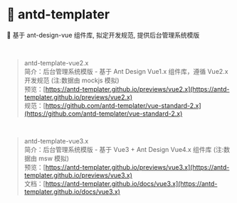 # 🌈 antd-templater

👋 基于 ant-design-vue 组件库, 拟定开发规范, 提供后台管理系统模版

<br/>

> antd-template-vue2.x  
> 简介：后台管理系统模版 - 基于 Ant Design Vue1.x 组件库，遵循 Vue2.x 开发规范 (注:数据由 mockjs 模拟)<br />
> 预览：[https://antd-templater.github.io/previews/vue2.x](https://antd-templater.github.io/previews/vue2.x)<br />
> 规范：[https://github.com/antd-templater/vue-standard-2.x](https://github.com/antd-templater/vue-standard-2.x)<br />

<br/>

> antd-template-vue3.x  
> 简介：后台管理系统模版 - 基于 Vue3 + Ant Design Vue4.x 组件库 (注:数据由 msw 模拟)<br />
> 预览：[https://antd-templater.github.io/previews/vue3.x](https://antd-templater.github.io/previews/vue3.x)<br />
> 文档：[https://antd-templater.github.io/docs/vue3.x](https://antd-templater.github.io/docs/vue3.x)<br />
